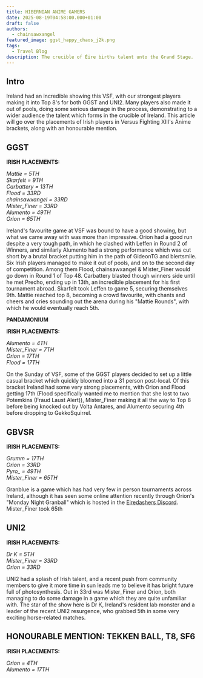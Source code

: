 ```yaml
---
title: HIBERNIAN ANIME GAMERS
date: 2025-08-19T04:58:00.000+01:00
draft: false
authors:
  - chainsawxangel
featured_image: ggst_happy_chaos_j2k.png
tags:
  - Travel Blog
description: The crucible of Éire births talent unto the Grand Stage.
---
```

## Intro

Ireland had an incredible showing this VSF, with our strongest players making it into Top 8's for both GGST and UNI2. Many players also made it out of pools, doing some serious damage in the process, demonstrating to a wider audience the talent which forms in the crucible of Ireland. This article will go over the placements of Irish players in Versus Fighting XIII's Anime brackets, along with an honourable mention.

## GGST

**IRISH PLACEMENTS:**

*Mattie = 5TH*\
*Skarfelt = 9TH*\
*Carbattery = 13TH*\
*Flood = 33RD*\
*chainsawxangel = 33RD*\
*Mister_Finer = 33RD*\
*Alumento = 49TH*\
*Orion = 65TH*

Ireland's favourite game at VSF was bound to have a good showing, but what we came away with was more than impressive. Orion had a good run despite a very tough path, in which he clashed with Leffen in Round 2 of Winners, and similarly Alumento had a strong performance which was cut short by a brutal bracket putting him in the path of GideonTG and blertsmile. Six Irish players managed to make it out of pools, and on to the second day of competition. Among them Flood, chainsawxangel & Mister_Finer would go down in Round 1 of Top 48. Carbattery blasted though winners side until he met Precho, ending up in 13th, an incredible placement for his first tournament abroad. Skarfelt took Leffen to game 5, securing themselves 9th. Mattie reached top 8, becoming a crowd favourite, with chants and cheers and cries sounding out the arena during his "Mattie Rounds", with which he would eventually reach 5th.

**PANDAMONIUM**

**IRISH PLACEMENTS:**

*Alumento = 4TH*\
*Mister_Finer = 7TH*\
*Orion = 17TH*\
*Flood = 17TH*

On the Sunday of VSF, some of the GGST players decided to set up a little casual bracket which quickly bloomed into a 31 person post-local. Of this bracket Ireland had some very strong placements, with Orion and Flood getting 17th (Flood specifically wanted me to mention that she lost to two Potemkins (Fraud Laust Alert)), Mister_Finer making it all the way to Top 8 before being knocked out by Volta Antares, and Alumento securing 4th before dropping to GekkoSquirrel.

## GBVSR

**IRISH PLACEMENTS:**

*Grumm = 17TH*\
*Orion = 33RD*\
*Pyro_ = 49TH*\
*Mister_Finer = 65TH*

Granblue is a game which has had very few in person tournaments across Ireland, although it has seen some online attention recently through Orion's "Monday Night Granball" which is hosted in the [Eiredashers Discord](https://fgcireland.com/discords/). Mister_Finer took 65th

## UNI2

**IRISH PLACEMENTS:**

*Dr K = 5TH*\
*Mister_Finer = 33RD*\
*Orion = 33RD*

UNI2 had a splash of Irish talent, and a recent push from community members to give it more time in sun leads me to believe it has bright future full of photosynthesis. Out in 33rd was Mister_Finer and Orion, both managing to do some damage in a game which they are quite unfamiliar with. The star of the show here is Dr K, Ireland's resident lab monster and a leader of the recent UNI2 resurgence, who grabbed 5th in some very exciting horse-related matches.

## HONOURABLE MENTION: TEKKEN BALL, T8, SF6

**IRISH PLACEMENTS:**

*Orion = 4TH*\
*Alumento = 17TH*
